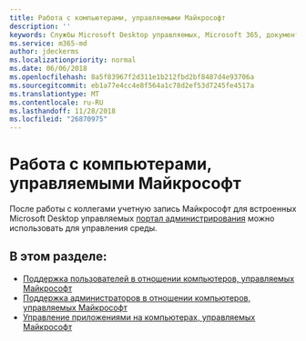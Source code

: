 ```yaml
---
title: Работа с компьютерами, управляемыми Майкрософт
description: ''
keywords: Службы Microsoft Desktop управляемых, Microsoft 365, документация
ms.service: m365-md
author: jdeckerms
ms.localizationpriority: normal
ms.date: 06/06/2018
ms.openlocfilehash: 8a5f83967f2d311e1b212fbd2bf8487d4e93706a
ms.sourcegitcommit: eb1a77e4cc4e8f564a1c78d2ef53d7245fe4517a
ms.translationtype: MT
ms.contentlocale: ru-RU
ms.lasthandoff: 11/28/2018
ms.locfileid: "26870975"
---
```

# <a name="working-with-microsoft-managed-desktop"></a>Работа с компьютерами, управляемыми Майкрософт

После работы с коллегами учетную запись Майкрософт для встроенных Microsoft Desktop управляемых [портал администрирования](https://aka.ms/mmdportal) можно использовать для управления среды. 

## <a name="in-this-section"></a>В этом разделе:

- [Поддержка пользователей в отношении компьютеров, управляемых Майкрософт](end-user-support.md)
- [Поддержка администраторов в отношении компьютеров, управляемых Майкрософт](admin-support.md)
- [Управление приложениями на компьютерах, управляемых Майкрософт](manage-apps.md)
